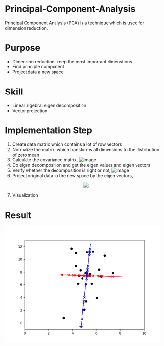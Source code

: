 # Principal-Component-Analysis
Principal Component Analysis (PCA) is a technique which is used for dimension reduction.

# Purpose
+ Dimension reduction, keep the most important dimenstions
+ Find principle component
+ Project data a new space

# Skill
+ Linear algebra: eigen decomposition
+ Vector projection

# Implementation Step
1. Create data matrix which contains a lot of row vectors
2. Normalize the matrix, which transforms all dimensions to the distribution of zero mean
3. Calculate the covariance matrix, ![image](http://latex.codecogs.com/gif.latex?X^T&space;X)
4. Do eigen decomposition and get the eigen values  and eigen vectors
5. Verify whether the decomposition is right or not, ![image](http://latex.codecogs.com/gif.latex?AX=X\Lambda)
6. Project original data to the new space by the eigen vectors, 
    <p align="center">
      <img src="http://latex.codecogs.com/gif.latex?proj_{\vec{v}}{\vec{x}}=\frac{\vec{x}&space;\cdot&space;\vec{v}}{\vec{v}&space;\cdot&space;\vec{v}}\vec{v}"/>
    </p>
7. Visualization

# Result
![image](https://github.com/ChienKangLu/Principal-Component-Analysis/blob/master/PCA/projection.png)

